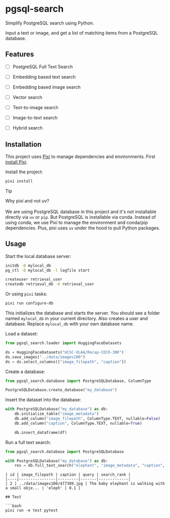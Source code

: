 # pgsql-search

Simplify PostgreSQL search using Python.


Input a text or image, and get a list of matching items from a PostgreSQL database.

## Features
- [ ] PostgreSQL Full Text Search
- [ ] Embedding based text search
- [ ] Embedding based image search
- [ ] Vector search
- [ ] Text-to-image search
- [ ] Image-to-text search
- [ ] Hybrid search


## Installation
This project uses [Pixi](https://prefix.dev/) to manage dependencies and environments. 
First [install Pixi](https://pixi.sh/latest/). 

Install the project:

```bash
pixi install
```


> [!TIP]
> Why pixi and not uv? \
> \
> We are using PostgreSQL database in this project and it's not installable directly via `uv` or `pip`. But PostgreSQL is installable via conda.
> Instead of using conda, we use Pixi to manage the environment and conda/pip dependencies. Plus, pixi uses `uv` under the hood to pull Python packages.

## Usage

Start the local database server:

```bash
initdb -D mylocal_db
pg_ctl -D mylocal_db -l logfile start

createuser retrieval_user
createdb retrieval_db -O retrieval_user
```

Or using `pixi` tasks:

```bash
pixi run configure-db
```

This initializes the database and starts the server. You should see a folder named `mylocal_db` in your current directory. Also creates a user and database.
Replace `mylocal_db` with your own database name. 

Load a dataset:

```python
from pgsql_search.loader import HuggingFaceDatasets

ds = HuggingFaceDatasets("UCSC-VLAA/Recap-COCO-30K")
ds.save_images("../data/images100")
ds = ds.select_columns(["image_filepath", "caption"])
```


Create a database:

```python
from pgsql_search.database import PostgreSQLDatabase, ColumnType

PostgreSQLDatabase.create_database("my_database")
```

Insert the dataset into the database:

```python
with PostgreSQLDatabase("my_database") as db:
    db.initialize_table("image_metadata")
    db.add_column("image_filepath", ColumnType.TEXT, nullable=False)
    db.add_column("caption", ColumnType.TEXT, nullable=True)

    db.insert_dataframe(df)
```

Run a full text search:

```python
from pgsql_search.database import PostgreSQLDatabase

with PostgreSQLDatabase("my_database") as db:
    res = db.full_text_search("elephant", "image_metadata", "caption", num_results=10)
```

```
| id | image_filepath | caption | query | search_rank |
|----|----------------|---------|-------|-------------|
| 2 | ../data/images100/477389.jpg | The baby elephant is walking with a small obje... | 'eleph' | 0.1 |

## Test

```bash
pixi run -e test pytest
```

